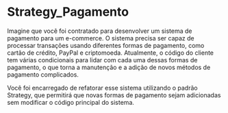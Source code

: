 # Strategy_Pagamento

Imagine que você foi contratado para desenvolver um sistema de pagamento para um e-commerce. O sistema precisa ser capaz de processar transações usando diferentes formas de pagamento, como cartão de crédito, PayPal e criptomoeda. Atualmente, o código do cliente tem várias condicionais para lidar com cada uma dessas formas de pagamento, o que torna a manutenção e a adição de novos métodos de pagamento complicados.

Você foi encarregado de refatorar esse sistema utilizando o padrão Strategy, que permitirá que novas formas de pagamento sejam adicionadas sem modificar o código principal do sistema.
